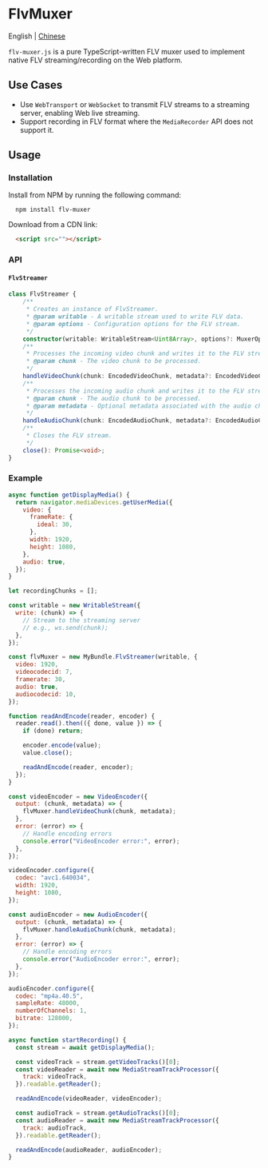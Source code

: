 # FlvMuxer

English | [Chinese](./README_CN.md)

`flv-muxer.js` is a pure TypeScript-written FLV muxer used to implement native FLV streaming/recording on the Web platform.

## Use Cases

- Use `WebTransport` or `WebSocket` to transmit FLV streams to a streaming server, enabling Web live streaming.
- Support recording in FLV format where the `MediaRecorder` API does not support it.

## Usage

### Installation

Install from NPM by running the following command:

```shell
  npm install flv-muxer
```

Download from a CDN link:

```html
  <script src=""></script>
```

### API

#### `FlvStreamer`

```ts
class FlvStreamer {
    /**
     * Creates an instance of FlvStreamer.
     * @param writable - A writable stream used to write FLV data.
     * @param options - Configuration options for the FLV stream.
     */
    constructor(writable: WritableStream<Uint8Array>, options?: MuxerOptions);
    /**
     * Processes the incoming video chunk and writes it to the FLV stream.
     * @param chunk - The video chunk to be processed.
     */
    handleVideoChunk(chunk: EncodedVideoChunk, metadata?: EncodedVideoChunkMetadata): Promise<void>;
    /**
     * Processes the incoming audio chunk and writes it to the FLV stream.
     * @param chunk - The audio chunk to be processed.
     * @param metadata - Optional metadata associated with the audio chunk.
     */
    handleAudioChunk(chunk: EncodedAudioChunk, metadata?: EncodedAudioChunkMetadata): Promise<void>;
    /**
     * Closes the FLV stream.
     */
    close(): Promise<void>;
}
```

### Example

```js
async function getDisplayMedia() {
  return navigator.mediaDevices.getUserMedia({
    video: {
      frameRate: {
        ideal: 30,
      },
      width: 1920,
      height: 1080,
    },
    audio: true,
  });
}

let recordingChunks = [];

const writable = new WritableStream({
  write: (chunk) => {
    // Stream to the streaming server
    // e.g., ws.send(chunk);
  },
});

const flvMuxer = new MyBundle.FlvStreamer(writable, {
  video: 1920,
  videocodecid: 7,
  framerate: 30,
  audio: true,
  audiocodecid: 10,
});

function readAndEncode(reader, encoder) {
  reader.read().then(({ done, value }) => {
    if (done) return;

    encoder.encode(value);
    value.close();

    readAndEncode(reader, encoder);
  });
}

const videoEncoder = new VideoEncoder({
  output: (chunk, metadata) => {
    flvMuxer.handleVideoChunk(chunk, metadata);
  },
  error: (error) => {
    // Handle encoding errors
    console.error("VideoEncoder error:", error);
  },
});

videoEncoder.configure({
  codec: "avc1.640034",
  width: 1920,
  height: 1080,
});

const audioEncoder = new AudioEncoder({
  output: (chunk, metadata) => {
    flvMuxer.handleAudioChunk(chunk, metadata);
  },
  error: (error) => {
    // Handle encoding errors
    console.error("AudioEncoder error:", error);
  },
});

audioEncoder.configure({
  codec: "mp4a.40.5",
  sampleRate: 48000,
  numberOfChannels: 1,
  bitrate: 128000,
});

async function startRecording() {
  const stream = await getDisplayMedia();

  const videoTrack = stream.getVideoTracks()[0];
  const videoReader = await new MediaStreamTrackProcessor({
    track: videoTrack,
  }).readable.getReader();

  readAndEncode(videoReader, videoEncoder);

  const audioTrack = stream.getAudioTracks()[0];
  const audioReader = await new MediaStreamTrackProcessor({
    track: audioTrack,
  }).readable.getReader();

  readAndEncode(audioReader, audioEncoder);
}
```
